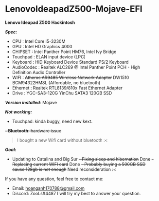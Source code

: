 # LenovoIdeapadZ500-Mojave-EFI

**Lenovo Ideapad Z500 Hackintosh**

**_Spec:_**
- CPU :                 Intel Core i5-3230M
- GPU :                 Intel HD Graphics 4000
- CHIPSET :             Intel Panther Point HM76, Intel Ivy Bridge
- Touchpad :            ELAN input device (LPC)
- Keyboard :            HID Keyboard Device
  	                    Standard PS/2 Keyboard
- AudioCodec :          Realtek ALC269 @ Intel Panther Point PCH - High Definition Audio Controller
- WIFI :               	~~Atheros AR9485 Wireless Network Adapter~~
                        DW1510 BCM94322HM8L (Affordable, no bluetooth)
- Ethernet :            Realtek RTL8139/810x Fast Ethernet Adapter
- Drive :               YGC-SA3-120G YinChu SATA3 120GB SSD

**_Version installed_**: Mojave

**_Not working:_**
- Touchpad: kinda buggy, need new kext.

~~**- Bluetooth**: hardware issue~~
> I bought a new Wifi card without bluetooth :<

**_Goal:_**
- Updating to Catalina and Big Sur
~~- Fixing sleep and hibernation~~ Done
~~- Replacing current WIFI card~~ Done
~~- Probably buying a 500GB SSD cause 128gb is not enough~~ Need reconsideration :<

If you have any question, feel free to contact me:
- Email: hoanganh170788@gmail.com
- Discord: ZooLs#4487
I will try my best to answer your question.
